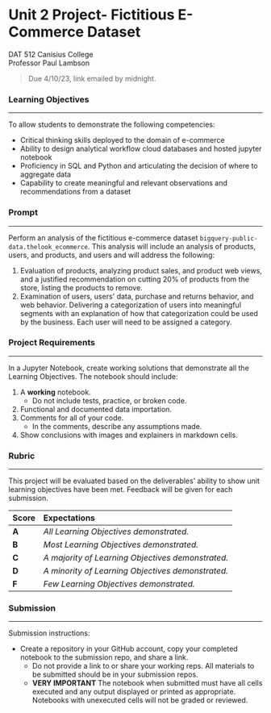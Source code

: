 # Unit 2 Project- Fictitious E-Commerce Dataset
DAT 512 Canisius College <br>
Professor Paul Lambson
> Due 4/10/23, link emailed by midnight.
### Learning Objectives
---
To allow students to demonstrate the following competencies:
- Critical thinking skills deployed to the domain of e-commerce
- Ability to design analytical workflow cloud databases and hosted jupyter notebook
- Proficiency in SQL and Python and articulating the decision of where to aggregate data
- Capability to create meaningful and relevant observations and recommendations from a dataset

### Prompt
---
Perform an analysis of the fictitious e-commerce dataset `bigquery-public-data.thelook_ecommerce`. This analysis will include an analysis of products, users, and products, and users and will address the following:
1. Evaluation of products, analyzing product sales, and product web views, and a justified recommendation on cutting 20% of products from the store, listing the products to remove.
2. Examination of users, users' data, purchase and returns behavior, and web behavior. Delivering a categorization of users into meaningful segments with an explanation of how that categorization could be used by the business. Each user will need to be assigned a category.

### Project Requirements
---
In a Jupyter Notebook, create working solutions that demonstrate all the Learning Objectives. The notebook should include:

1. A **working** notebook.
   - Do not include tests, practice, or broken code.
2. Functional and documented data importation. 
3. Comments for all of your code.
   - In the comments, describe any assumptions made.
4. Show conclusions with images and explainers in markdown cells.
### Rubric
---
This project will be evaluated based on the deliverables’ ability to show unit learning objectives have been met. Feedback will be given for each submission.

Score | Expectations
:--- | :---
**A** | _All Learning Objectives demonstrated._
**B** | _Most Learning Objectives demonstrated._
**C** | _A majority of Learning Objectives demonstrated._
**D** | _A minority of Learning Objectives demonstrated._
**F** | _Few Learning Objectives demonstrated._

### Submission
---
Submission instructions:
- Create a repository in your GitHub account, copy your completed notebook to the submission repo, and share a link. 
  - Do not provide a link to or share your working reps. All materials to be submitted should be in your submission repos.
  - **VERY IMPORTANT** The notebook when submitted must have all cells executed and any output displayed or printed as appropriate. Notebooks with unexecuted cells will not be graded or reviewed.
